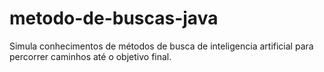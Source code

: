 # metodo-de-buscas-java
Simula conhecimentos de métodos de busca de inteligencia artificial para percorrer caminhos até o objetivo final.
